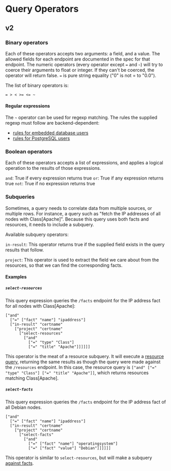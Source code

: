 # Query Operators

## v2

### Binary operators

Each of these operators accepts two arguments: a field, and a
value. The allowed fields for each endpoint are documented in the spec
for that endpoint.  The numeric operators (every operator except `=`
and `~`) will try to coerce their arguments to float or integer. If
they can't be coerced, the operator will return false. `=` is pure
string equality ("0" is not = to "0.0").

The list of binary operators is:

`= > < >= <= ~`

#### Regular expressions

The `~` operator can be used for regexp matching. The rules the
supplied regexp must follow are backend-dependent:

* [rules for embedded database users](http://docs.oracle.com/javase/6/docs/api/java/util/regex/Pattern.html)
* [rules for PostgreSQL users](http://www.postgresql.org/docs/9.1/static/functions-matching.html#POSIX-SYNTAX-DETAILS)

### Boolean operators

Each of these operators accepts a list of expressions, and applies a logical
operation to the results of those expressions.

`and`: True if every expression returns true
`or`: True if any expression returns true
`not`: True if no expression returns true

### Subqueries

Sometimes, a query needs to correlate data from multiple sources, or multiple
rows. For instance, a query such as "fetch the IP addresses of all nodes with
Class[Apache]". Because this query uses both facts and resources, it needs to
include a subquery.

Available subquery operators:

`in-result`: This operator returns true if the supplied field exists in the
query results that follow.

`project`: This operator is used to extract the field we care about from the
resources, so that we can find the corresponding facts.

#### Examples

##### `select-resources`

This query expression queries the `/facts` endpoint for the IP address fact for
all nodes with Class[Apache]:

    ["and"
      ["=" ["fact" "name"] "ipaddress"]
      ["in-result" "certname"
        ["project" "certname"
          ["select-resources"
            ["and"
              ["=" "type" "Class"]
              ["=" "title" "Apache"]]]]]]

This operator is the meat of a resource subquery. It will execute a [resource
query](resources.md), returning the same results as though the query were
made against the `/resources` endpoint. In this case, the resource query is
`["and" ["=" "type" "Class"] ["=" "title" "Apache"]]`, which returns
resources matching Class[Apache].

##### `select-facts`

This query expression queries the `/facts` endpoint for the IP address fact of
all Debian nodes.

    ["and"
      ["=" ["fact" "name"] "ipaddress"]
      ["in-result" "certname"
        ["project" "certname"
          ["select-facts"
            ["and"
              ["=" ["fact" "name"] "operatingsystem"]
              ["=" ["fact" "value"] "Debian"]]]]]]

This operator is similar to `select-resources`, but will make a subquery
[against facts](facts.md).
